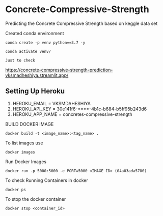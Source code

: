 # Concrete-Compressive-Strength
Predicting the Concrete Compressive Strength based on keggle data set


Created conda environment
```
conda create -p venv python==3.7 -y
```
```
conda activate venv/
```
```
Just to check 
```

https://concrete-compressive-strength-prediction-vksmadheshiya.streamlit.app/

## Setting Up Heroku

1. HEROKU_EMAIL = VKSMDAHESHIYA
2. HEROKU_API_KEY = 30e141f6-****-4b1c-b684-b5ff95b243d6
3. HEROKU_APP_NAME = concretes-compressive-strength

<!-- f4eb -->

BUILD DOCKER IMAGE
```
docker build -t <image_name>:<tag_name> . 
```



To list images use
```
docker images
```

Run Docker Images
```
docker run -p 5000:5000 -e PORT=5000 <IMAGE ID> (04a03ada5780)
```

To check Running Containers in docker
```
docker ps
```

To stop the docker container
```
docker stop <container_id>
```

